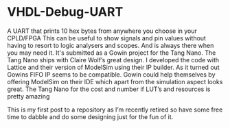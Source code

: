# VHDL-Debug-UART
A UART that prints 10 hex bytes from anywhere you choose in your CPLD/FPGA
This can be useful to show signals and pin values without having to resort to logic analysers and scopes. And is always there when you may need it. 
It's submitted as a Gowin project for the Tang Nano. The Tang Nano ships with Claire Wolf’s great design.
I developed the code with Lattice and their version of ModelSim using their IP builder. As it turned out Gowins FIFO IP seems to be compatible. Gowin could help themselves by offering ModelSim on their IDE which apart from the simulation aspect looks great. The Tang Nano for the cost and number if LUT’s and resources is pretty amazing

This is my first post to a repository as I’m recently retired so have some free time to dabble and do some designing just for the fun of it. 

